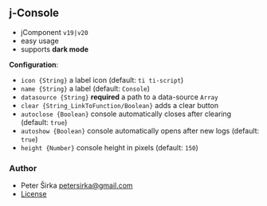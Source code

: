 ## j-Console

- jComponent `v19|v20`
- easy usage
- supports __dark mode__

__Configuration__:

- `icon {String}` a label icon (default: `ti ti-script`)
- `name {String}` a label (default: `Console`)
- `datasource {String}` __required__ a path to a data-source `Array`
- `clear {String_LinkToFunction/Boolean}` adds a clear button
- `autoclose {Boolean}` console automatically closes after clearing (default: `true`)
- `autoshow {Boolean}` console automatically opens after new logs (default: `true`)
- `height {Number}` console height in pixels (default: `150`)

### Author

- Peter Širka <petersirka@gmail.com>
- [License](https://www.totaljs.com/license/)